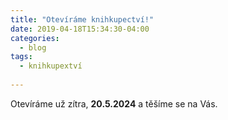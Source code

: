 ```yaml
---
title: "Otevíráme knihkupectví!"
date: 2019-04-18T15:34:30-04:00
categories:
  - blog
tags:
  - knihkupextví
  
---
```


Otevíráme už zítra, **20.5.2024** a těšíme se na Vás.